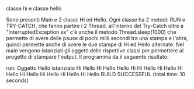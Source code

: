 classe hi e classe hello

Sono presenti Main e 2 classi: Hi ed Hello.
Ogni classe ha 2 metodi: RUN e TRY-CATCH, che fanno partire i 2 Thread, all'interno del Try-Catch oltre a "InterruptedException ex" c'è anche il metodo Thread.sleep(1000) che permette di avere delle pause di pochi milli secondi tra una stampa e l'altra, quindi permette anche di avere le due stampe di Hi ed Hello alternate. 
Nel main vengono istanziati gli oggetti delle rispettive classi per permettere al progetto di stampare l'output.
Il programma da il seguente risultato:

run:
Oggetto Hello istanziato
Hi
Hello
Hi
Hello
Hello
Hi
Hi
Hello
Hi
Hello
Hi
Hello
Hi
Hello
Hi
Hello
Hi
Hello
Hi
Hello
BUILD SUCCESSFUL (total time: 10 seconds)
